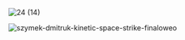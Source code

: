 
![24 (14)](https://github.com/user-attachments/assets/6c92fb68-9193-4f03-93ae-c0cafcfc3e0c)


![szymek-dmitruk-kinetic-space-strike-finaloweo](https://github.com/user-attachments/assets/47bffb8b-4519-44d7-8992-98886b039f24)
